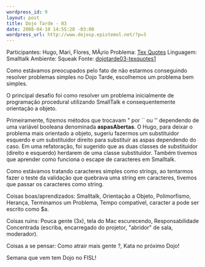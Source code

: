 ```yaml
--- 
wordpress_id: 9
layout: post
title: Dojo Tarde - 03
date: 2008-04-10 14:55:28 -03:00
wordpress_url: http://www.dojosp.epistemol.net/?p=3
---
```

Participantes: Hugo, Mari, Flores, MÃ¡rio
Problema: <a title="TeX Quotes" href="http://online-judge.uva.es/problemset/v2/272.html" target="_blank">Tex Quotes</a>
Linguagem: Smalltalk
Ambiente: Squeak
Fonte: <a href="http://www.dojosp.org/wp-content/uploads/2008/04/dojotarde03-texquotes1.zip">dojotarde03-texquotes1</a>

Como estávamos preocupados pelo fato de não estarmos conseguindo resolver problemas simples no Dojo Tarde, escolhemos um problema bem simples.

O principal desafio foi como resolver um problema inicialmente de programação procedural utilizando SmallTalk e consequentemente orientação a objeto.

Primeiramente, fizemos métodos que trocavam " por \`\` ou '' dependendo de uma variável booleana denominada <strong>aspasAbertas</strong>. O Hugo, para deixar o problema mais orientado a objeto, sugeriu fazermos um substituidor esquerdo e um substituidor direito para substituir as aspas dependendo do caso. Em uma refatoração, foi sugerido que as duas classes de substituidor (direito e esquerdo) herdarem de uma classe substituidor. Também tivemos que aprender como funciona o escape de caracteres em Smalltalk.

Como estávamos tratando caracteres simples como strings, ao tentarmos fazer o teste da validação que quebrava uma string em caracteres, tivemos que passar os caracteres como string.

Coisas boas/aprendizados: Smalltalk, Orientação a Objeto, Polimorfismo, Herança, Terminamos um Problema, Tempo compatí­vel, caracter a pode ser escrito como $a.

Coisas ruins: Pouca gente (3x), tela do Mac escurecendo, Responsabilidade Concentrada (escriba, encarregado do projetor, "abridor" de sala, moderador).

Coisas a se pensar: Como atrair mais gente ?,<a href="http://www.dojosp.org/wp-content/uploads/2008/04/dojotarde03-texquotes1.zip"></a> Kata no próximo Dojo!

Semana que vem tem Dojo no FISL!

